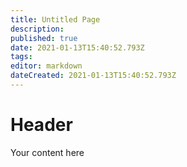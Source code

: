 ```yaml
---
title: Untitled Page
description: 
published: true
date: 2021-01-13T15:40:52.793Z
tags: 
editor: markdown
dateCreated: 2021-01-13T15:40:52.793Z
---
```


# Header
Your content here